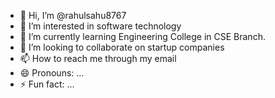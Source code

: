 - 👋 Hi, I’m @rahulsahu8767
- 👀 I’m interested in software technology 
- 🌱 I’m currently learning Engineering College in CSE Branch.
- 💞️ I’m looking to collaborate on startup companies 
- 📫 How to reach me through my email
- 😄 Pronouns: ...
- ⚡ Fun fact: ...

<!---
rahulsahu8767/rahulsahu8767 is a ✨ special ✨ repository because its `README.md` (this file) appears on your GitHub profile.
You can click the Preview link to take a look at your changes.
--->
